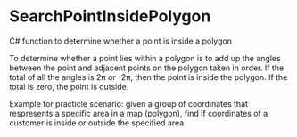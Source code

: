 # SearchPointInsidePolygon
C# function to determine whether a point is inside a polygon

To determine whether a point lies within a polygon is to add up the angles between the point and adjacent points on the polygon taken in order. 
If the total of all the angles is 2π or -2π, then the point is inside the polygon. 
If the total is zero, the point is outside. 

Example for practicle scenario:
given a group of coordinates that respresents a specific area in a map (polygon), find if coordinates of a customer is inside or outside the specified area

